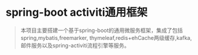# spring-boot activiti通用框架
> 本项目主要搭建一个基于spring-boot的通用微服务框架，集成了包括spring,mybatis,freemarker,
thymeleaf,redis+ehCache两级缓存,kafka,邮件服务以及spring-activiti流程引擎等服务。




